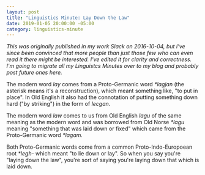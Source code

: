 ```yaml
---
layout: post
title: "Linguistics Minute: Lay Down the Law"
date: 2019-01-05 20:00:00 -05:00
category: linguistics-minute
---
```

_This was originally published in my work Slack on 2016-10-04, but I've since
been convinced that more people than just those few who can even read it there
might be interested. I've edited it for clarity and correctness. I'm going to
migrate all my Linguistcs Minutes over to my blog and probably post future ones
here._

The modern word _lay_ comes from a Proto-Germanic word _\*lagjan_ (the asterisk
means it's a reconstruction), which meant something like, "to put in place". In
Old English it also had the connotation of putting something down hard ("by
striking") in the form of _lecgan_.

The modern word _law_ comes to us from Old English _lagu_ of the same meaning
as the modern word and was borrowed from Old Norse _\*lagu_ meaning
"something that was laid down or fixed" which came from the Proto-Germanic word
_\*lagam._

Both Proto-Germanic words come from a common Proto-Indo-Europoean root _\*legh-_
which meant "to lie down or lay". So when you say you're "laying down the law",
you're sort of saying you're laying down that which is laid down.
